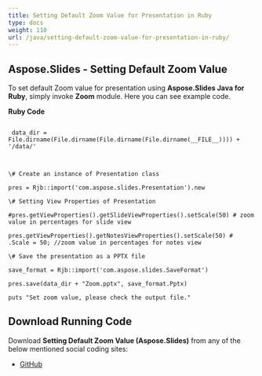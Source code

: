 ```yaml
---
title: Setting Default Zoom Value for Presentation in Ruby
type: docs
weight: 110
url: /java/setting-default-zoom-value-for-presentation-in-ruby/
---
```


## **Aspose.Slides - Setting Default Zoom Value**
To set default Zoom value for presentation using **Aspose.Slides Java for Ruby**, simply invoke **Zoom** module. Here you can see example code.

**Ruby Code**

```

 data_dir = File.dirname(File.dirname(File.dirname(File.dirname(__FILE__)))) + '/data/'



\# Create an instance of Presentation class

pres = Rjb::import('com.aspose.slides.Presentation').new

\# Setting View Properties of Presentation

#pres.getViewProperties().getSlideViewProperties().setScale(50) # zoom value in percentages for slide view

pres.getViewProperties().getNotesViewProperties().setScale(50) # .Scale = 50; //zoom value in percentages for notes view

\# Save the presentation as a PPTX file

save_format = Rjb::import('com.aspose.slides.SaveFormat')

pres.save(data_dir + "Zoom.pptx", save_format.Pptx)

puts "Set zoom value, please check the output file."

```
## **Download Running Code**
Download **Setting Default Zoom Value (Aspose.Slides)** from any of the below mentioned social coding sites:

- [GitHub](https://github.com/aspose-slides/Aspose.Slides-for-Java/tree/master/Plugins/Aspose_Slides_Java_for_Ruby/lib/asposeslidesjava/Presentation/zoom.rb)

